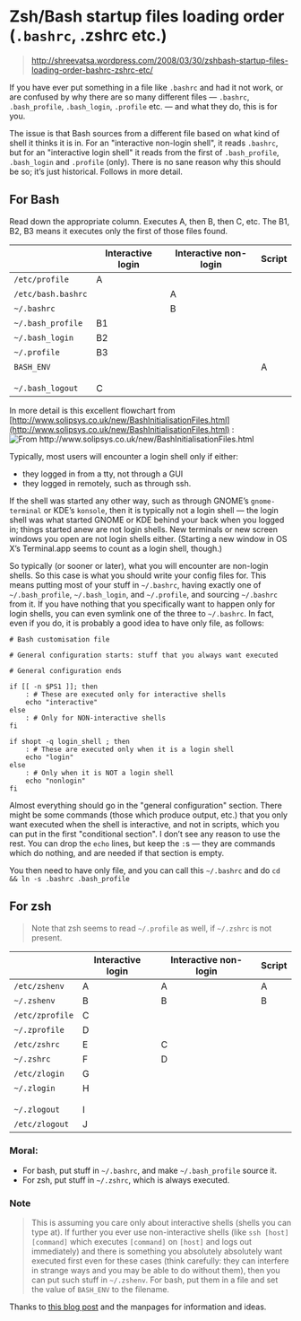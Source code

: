 # Zsh/Bash startup files loading order (`.bashrc`, .zshrc etc.)

> http://shreevatsa.wordpress.com/2008/03/30/zshbash-startup-files-loading-order-bashrc-zshrc-etc/

If you have ever put something in a file like `.bashrc` and had it not work, or are confused by why there are so many different files — `.bashrc`, `.bash_profile`, `.bash_login`, `.profile` etc. — and what they do, this is for you.

The issue is that Bash sources from a different file based on what kind of shell it thinks it is in. For an "interactive non-login shell", it reads `.bashrc`, but for an "interactive login shell" it reads from the first of `.bash_profile`, `.bash_login` and `.profile` (only). There is no sane reason why this should be so; it’s just historical. Follows in more detail.

## For Bash

Read down the appropriate column. Executes A, then B, then C, etc. The B1, B2, B3 means it executes only the first of those files found.

|                    | Interactive login | Interactive non-login | Script |
|--------------------|-------------------|-----------------------|--------|
| `/etc/profile`     | A                 |                       |        |
| `/etc/bash.bashrc` |                   | A                     |        |
| `~/.bashrc`        |                   | B                     |        |
| `~/.bash_profile`  | B1                |                       |        |
| `~/.bash_login`    | B2                |                       |        |
| `~/.profile`       | B3                |                       |        |
| `BASH_ENV`         |                   |                       | A      |
|                    |                   |                       |        |
|                    |                   |                       |        |
| `~/.bash_logout`   | C                 |                       |        |

In more detail is this excellent flowchart from [http://www.solipsys.co.uk/new/BashInitialisationFiles.html](http://www.solipsys.co.uk/new/BashInitialisationFiles.html) :
![](http://shreevatsa.files.wordpress.com/2008/03/bashstartupfiles1.png "From http://www.solipsys.co.uk/new/BashInitialisationFiles.html")

Typically, most users will encounter a login shell only if either:

* they logged in from a tty, not through a GUI
* they logged in remotely, such as through ssh.

If the shell was started any other way, such as through GNOME’s `gnome-terminal` or KDE’s `konsole`, then it is typically not a login shell — the login shell was what started GNOME or KDE behind your back when you logged in; things started anew are not login shells. New terminals or new screen windows you open are not login shells either. (Starting a new window in OS X’s Terminal.app seems to count as a login shell, though.)

So typically (or sooner or later), what you will encounter are non-login shells. So this case is what you should write your config files for. This means putting most of your stuff in `~/.bashrc`, having exactly one of `~/.bash_profile`, `~/.bash_login`, and `~/.profile`, and sourcing `~/.bashrc` from it. If you have nothing that you specifically want to happen only for login shells, you can even symlink one of the three to `~/.bashrc`. In fact, even if you do, it is probably a good idea to have only file, as follows:

```shell
# Bash customisation file

# General configuration starts: stuff that you always want executed

# General configuration ends

if [[ -n $PS1 ]]; then
    : # These are executed only for interactive shells
    echo "interactive"
else
    : # Only for NON-interactive shells
fi

if shopt -q login_shell ; then
    : # These are executed only when it is a login shell
    echo "login"
else
    : # Only when it is NOT a login shell
    echo "nonlogin"
fi
```

Almost everything should go in the "general configuration" section. There might be some commands (those which produce output, etc.) that you only want executed when the shell is interactive, and not in scripts, which you can put in the first "conditional section". I don’t see any reason to use the rest. You can drop the `echo` lines, but keep the `:`s — they are commands which do nothing, and are needed if that section is empty.

You then need to have only file, and you can call this `~/.bashrc` and do `cd && ln -s .bashrc .bash_profile`

## For zsh

> Note that zsh seems to read `~/.profile` as well, if `~/.zshrc` is not present.

|                 | Interactive login | Interactive non-login | Script |
|-----------------|-------------------|-----------------------|--------|
| `/etc/zshenv`   | A                 | A                     | A      |
| `~/.zshenv`     | B                 | B                     | B      |
| `/etc/zprofile` | C                 |                       |        |
| `~/.zprofile`   | D                 |                       |        |
| `/etc/zshrc`    | E                 | C                     |        |
| `~/.zshrc`      | F                 | D                     |        |
| `/etc/zlogin`   | G                 |                       |        |
| `~/.zlogin`     | H                 |                       |        |
|                 |                   |                       |        |
|                 |                   |                       |        |
| `~/.zlogout`    | I                 |                       |        |
| `/etc/zlogout`  | J                 |                       |        |

### Moral:

- For bash, put stuff in `~/.bashrc`, and make `~/.bash_profile` source it.
- For zsh, put stuff in `~/.zshrc`, which is always executed.

### Note

> This is assuming you care only about interactive shells (shells you can type at). If further you ever use non-interactive shells (like `ssh [host] [command]` which executes `[command]` on `[host]` and logs out immediately) and there is something you absolutely absolutely want executed first even for these cases (think carefully: they can interfere in strange ways and you may be able to do without them), then you can put such stuff in `~/.zshenv`. For bash, put them in a file and set the value of `BASH_ENV` to the filename.

Thanks to [this blog post](http://meta.ath0.com/2007/10/23/cleaning-up-bash-customizations/) and the manpages for information and ideas.
